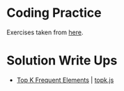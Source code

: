 # Coding Practice

Exercises taken from [here](https://neetcode.io/practice).

# Solution Write Ups

- [Top K Frequent Elements](https://leetcode.com/problems/top-k-frequent-elements/solutions/3583449/top-k-frequent-elements/) | [topk.js](/topk.js)